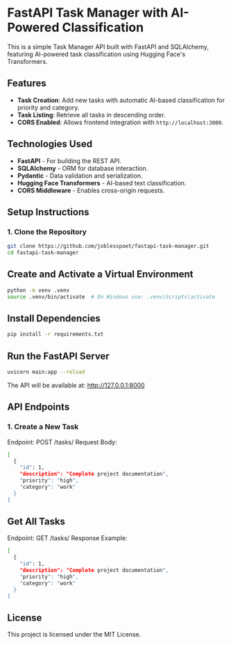 # FastAPI Task Manager with AI-Powered Classification

This is a simple Task Manager API built with FastAPI and SQLAlchemy, featuring AI-powered task classification using Hugging Face's Transformers.

## Features

- **Task Creation**: Add new tasks with automatic AI-based classification for priority and category.
- **Task Listing**: Retrieve all tasks in descending order.
- **CORS Enabled**: Allows frontend integration with `http://localhost:3000`.

## Technologies Used

- **FastAPI** - For building the REST API.
- **SQLAlchemy** - ORM for database interaction.
- **Pydantic** - Data validation and serialization.
- **Hugging Face Transformers** - AI-based text classification.
- **CORS Middleware** - Enables cross-origin requests.

## Setup Instructions

### 1. Clone the Repository

```sh
git clone https://github.com/joblesspoet/fastapi-task-manager.git
cd fastapi-task-manager
```

## Create and Activate a Virtual Environment

```sh
python -m venv .venv
source .venv/bin/activate  # On Windows use: .venv\Scripts\activate
```

## Install Dependencies

```sh
pip install -r requirements.txt
```

## Run the FastAPI Server

```sh
uvicorn main:app --reload
```

The API will be available at: http://127.0.0.1:8000

## API Endpoints

### 1. Create a New Task

Endpoint: POST /tasks/
Request Body:

```sh
[
  {
    "id": 1,
    "description": "Complete project documentation",
    "priority": "high",
    "category": "work"
  }
]
```

## Get All Tasks

Endpoint: GET /tasks/
Response Example:

```sh
[
  {
    "id": 1,
    "description": "Complete project documentation",
    "priority": "high",
    "category": "work"
  }
]
```

## License

This project is licensed under the MIT License.
